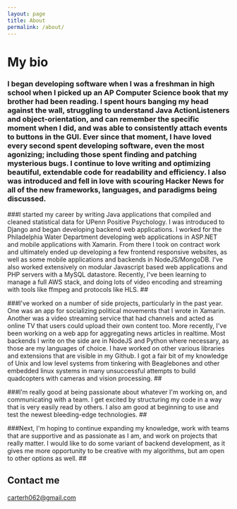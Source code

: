 ```yaml
---
layout: page
title: About
permalink: /about/
---
```


# My bio
### I began developing software when I was a freshman in high school when I picked up an AP Computer Science book that my brother had been reading. I spent hours banging my head against the wall, struggling to understand Java ActionListeners and object-orientation, and can remember the specific moment when I did, and was able to consistently attach events to buttons in the GUI. Ever since that moment, I have loved every second spent developing software, even the most agonizing; including those spent finding and patching mysterious bugs. I continue to love writing and optimizing beautiful, extendable code for readability and efficiency. I also was introduced and fell in love with scouring Hacker News for all of the new frameworks, languages, and paradigms being discussed. ##

###I started my career by writing Java applications that compiled and cleaned statistical data for UPenn Positive Psychology. I was introduced to Django and began developing backend web applications. I worked for the Philadelphia Water Department developing web applications in ASP.NET and mobile applications with Xamarin. From there I took on contract work and ultimately ended up developing a few frontend responsive websites, as well as some mobile applications and backends in NodeJS/MongoDB. I've also worked extensively on modular Javascript based web applications and PHP servers with a MySQL datastore. Recently, I've been learning to manage a full AWS stack, and doing lots of video encoding and streaming with tools like ffmpeg and protocols like HLS. ##

###I've worked on a number of side projects, particularly in the past year. One was an app for socializing political movements that I wrote in Xamarin. Another was a video streaming service that had channels and acted as online TV that users could upload their own content too. More recently, I've been working on a web app for aggregating news articles in realtime. Most backends I write on the side are in NodeJS and Python where necessary, as those are my languages of choice. I have worked on other various libraries and extensions that are visible in my Github. I got a fair bit of my knowledge of Unix and low level systems from tinkering with Beaglebones and other embedded linux systems in many unsuccessful attempts to build quadcopters with cameras and vision processing. ##

###I’m really good at being passionate about whatever I'm working on, and communicating with a team. I get excited by structuring my code in a way that is very easily read by others. I also am good at beginning to use and test the newest bleeding-edge technologies. ##

###Next, I'm hoping to continue expanding my knowledge, work with teams that are supportive and as passionate as I am, and work on projects that really matter. I would like to do some variant of backend development, as it gives me more opportunity to be creative with my algorithms, but am open to other options as well. ##

## Contact me

[carterh062@gmail.com](mailto:carterh062@gmail.com)